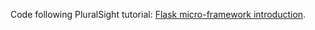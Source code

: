 Code following PluralSight tutorial: [Flask micro-framework introduction](https://app.pluralsight.com/library/courses/flask-micro-framework-introduction/table-of-contents).
